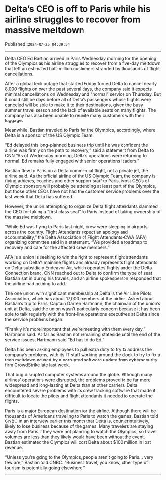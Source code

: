 # Delta’s CEO is off to Paris while his airline struggles to recover from massive meltdown

Published :`2024-07-25 04:39:54`

---

Delta CEO Ed Bastian arrived in Paris Wednesday morning for the opening of the Olympics as his airline struggled to recover from a five-day meltdown that left an estimated half-million customers stranded by thousands of flight cancellations.

After a global tech outage that started Friday forced Delta to cancel nearly 8,000 flights on over the past several days, the company said it expects minimal cancellations on Wednesday and “normal” service on Thursday. But it could still be days before all of Delta’s passengers whose flights were canceled will be able to make it to their destinations, given the busy summer travel season and the lack of available seats on many flights. The company has also been unable to reunite many customers with their luggage.

Meanwhile, Bastian traveled to Paris for the Olympics, accordingly, where Delta is a sponsor of the US Olympic Team.

“Ed delayed this long-planned business trip until he was confident the airline was firmly on the path to recovery,” said a statement from Delta to CNN “As of Wednesday morning, Delta’s operations were returning to normal. Ed remains fully engaged with senior operations leaders.”

Bastian flew to Paris on a Delta commercial flight, not a private jet, the airline said. As the official airline of the US Olympic Team, the company is flying athletes, coaches and other support staff to Paris. Most CEOs of Olympic sponsors will probably be attending at least part of the Olympics, but those other CEOs have not had the customer service problems over the last week that Delta has suffered.

However, the union attempting to organize Delta flight attendants slammed the CEO for taking a “first class seat” to Paris instead of taking ownership of the massive meltdown.

“While Ed was flying to Paris last night, crew were sleeping in airports across the country. Flight Attendants expect an apology and accountability,” the Delta Association of Flight Attendants-CWA (AFA) organizing committee said in a statement. “We provided a roadmap to recovery and care for the affected crew members.”

AFA is a union is seeking to win the right to represent flight attendants working on Delta’s mainline flights and already represents flight attendants on Delta subsidiary Endeavor Air, which operates flights under the Delta Connection brand. CNN reached out to Delta to confirm the type of seat Bastian sat in during his travels, and an airline spokesperson responded that the airline had nothing to add.

The one union with significant membership at Delta is the Air Line Pilots Association, which has about 17,000 members at the airline. Asked about Bastian’s trip to Paris, Captain Darren Hartmann, the chairman of the union’s unit at Delta, said the union wasn’t particularly concern because it has been able to talk regularly with the front-line operations executives at Delta since the service problems began.

“Frankly it’s more important that we’re meeting with them every day,” Hartmann said. As far as Bastian not remaining stateside until the end of the service issues, Hartmann said “Ed has to do Ed.”

Delta has been asking employees to pull extra duty to try to address the company’s problems, with its IT staff working around the clock to try to fix a tech meltdown caused by a corrupted software update from cybersecurity firm CrowdStrike late last week.

That bug disrupted computer systems around the globe. Although many airlines’ operations were disrupted, the problems proved to be far more widespread and long-lasting at Delta than at other carriers. Delta encountered severe problems with its crew tracking software that made it difficult to locate the pilots and flight attendants it needed to operate the flights.

Paris is a major European destination for the airline. Although there will be thousands of Americans traveling to Paris to watch the games, Bastian told CNBC in an interview earlier this month that Delta is, counterintuitively, likely to lose business because of the games. Many travelers are staying away from Paris if they were not planning to watch the Olympics, so travel volumes are less than they likely would have been without the event. Bastian estimated the Olympics will cost Delta about $100 million in lost revenue.

“Unless you’re going to the Olympics, people aren’t going to Paris… very few are,” Bastian told CNBC. “Business travel, you know, other type of tourism is potentially going elsewhere.”

---

